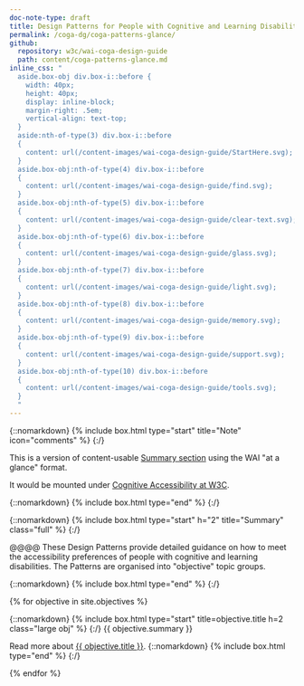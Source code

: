 ```yaml
---
doc-note-type: draft
title: Design Patterns for People with Cognitive and Learning Disabilities
permalink: /coga-dg/coga-patterns-glance/
github: 
  repository: w3c/wai-coga-design-guide
  path: content/coga-patterns-glance.md
inline_css: "
  aside.box-obj div.box-i::before {
    width: 40px;
    height: 40px;
    display: inline-block;
    margin-right: .5em;
    vertical-align: text-top;	
  }
  aside:nth-of-type(3) div.box-i::before 
  {   
    content: url(/content-images/wai-coga-design-guide/StartHere.svg);
  }
  aside.box-obj:nth-of-type(4) div.box-i::before 
  {   
    content: url(/content-images/wai-coga-design-guide/find.svg);
  }
  aside.box-obj:nth-of-type(5) div.box-i::before 
  {   
    content: url(/content-images/wai-coga-design-guide/clear-text.svg);
  }
  aside.box-obj:nth-of-type(6) div.box-i::before 
  {   
    content: url(/content-images/wai-coga-design-guide/glass.svg);
  }
  aside.box-obj:nth-of-type(7) div.box-i::before 
  {   
    content: url(/content-images/wai-coga-design-guide/light.svg);
  }
  aside.box-obj:nth-of-type(8) div.box-i::before 
  {   
    content: url(/content-images/wai-coga-design-guide/memory.svg);
  }
  aside.box-obj:nth-of-type(9) div.box-i::before 
  {   
    content: url(/content-images/wai-coga-design-guide/support.svg);
  }
  aside.box-obj:nth-of-type(10) div.box-i::before 
  {   
    content: url(/content-images/wai-coga-design-guide/tools.svg);
  }
  "
---
```


{::nomarkdown} {% include box.html type="start" title="Note" icon="comments"  %} {:/}

This is a version of content-usable [Summary section](https://www.w3.org/TR/coga-usable/#summary) using the WAI "at a glance" format.

It would be mounted under [Cognitive Accessibility at W3C](https://www.w3.org/WAI/cognitive/).

{::nomarkdown} {% include box.html type="end" %} {:/}

{::nomarkdown} {% include box.html type="start" h="2" title="Summary" class="full" %} {:/}

@@@@ These Design Patterns provide detailed guidance on how to meet the accessibility preferences of people with cognitive and learning disabilities. The Patterns are organised into "objective" topic groups.

{::nomarkdown} {% include box.html type="end" %} {:/}

{% for objective in site.objectives %}

{::nomarkdown} {% include box.html type="start" title=objective.title h=2 class="large obj" %} {:/}
{{ objective.summary }}

Read more about <a href="{{ objective.url | relative_url }}">{{ objective.title }}</a>.
{::nomarkdown} {% include box.html type="end" %} {:/}

{% endfor %}